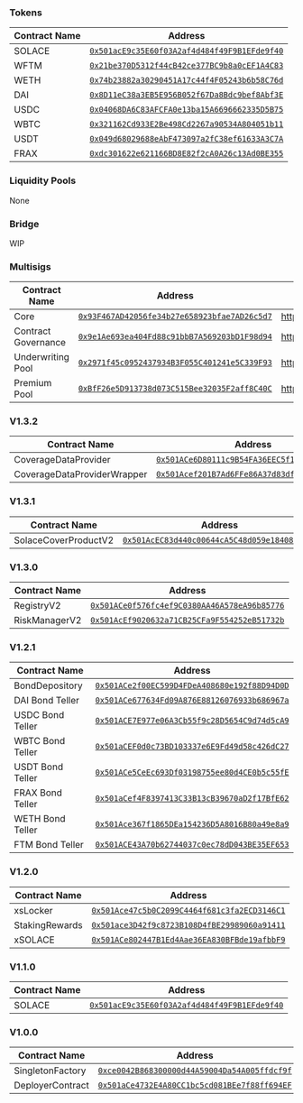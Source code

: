 ### Tokens

| Contract Name                | Address                                      |
|------------------------------|----------------------------------------------|
| SOLACE                       | [`0x501acE9c35E60f03A2af4d484f49F9B1EFde9f40`](https://ftmscan.com/address/0x501acE9c35E60f03A2af4d484f49F9B1EFde9f40) |
| WFTM                         | [`0x21be370D5312f44cB42ce377BC9b8a0cEF1A4C83`](https://ftmscan.com/address/0x21be370D5312f44cB42ce377BC9b8a0cEF1A4C83) |
| WETH                         | [`0x74b23882a30290451A17c44f4F05243b6b58C76d`](https://ftmscan.com/address/0x74b23882a30290451A17c44f4F05243b6b58C76d) |
| DAI                          | [`0x8D11eC38a3EB5E956B052f67Da8Bdc9bef8Abf3E`](https://ftmscan.com/address/0x8D11eC38a3EB5E956B052f67Da8Bdc9bef8Abf3E) |
| USDC                         | [`0x04068DA6C83AFCFA0e13ba15A6696662335D5B75`](https://ftmscan.com/address/0x04068DA6C83AFCFA0e13ba15A6696662335D5B75) |
| WBTC                         | [`0x321162Cd933E2Be498Cd2267a90534A804051b11`](https://ftmscan.com/address/0x321162Cd933E2Be498Cd2267a90534A804051b11) |
| USDT                         | [`0x049d68029688eAbF473097a2fC38ef61633A3C7A`](https://ftmscan.com/address/0x049d68029688eAbF473097a2fC38ef61633A3C7A) |
| FRAX                         | [`0xdc301622e621166BD8E82f2cA0A26c13Ad0BE355`](https://ftmscan.com/address/0xdc301622e621166BD8E82f2cA0A26c13Ad0BE355) |

### Liquidity Pools

None

### Bridge

WIP

### Multisigs

| Contract Name                | Address                                      | Links |
|------------------------------|----------------------------------------------|-------|
| Core                         | [`0x93F467AD42056fe34b27e658923bfae7AD26c5d7`](https://ftmscan.com/address/0x93F467AD42056fe34b27e658923bfae7AD26c5d7) | https://safe.fantom.network/#/safes/0x93F467AD42056fe34b27e658923bfae7AD26c5d7 |
| Contract Governance          | [`0x9e1Ae693ea404Fd88c91bbB7A569203bD1F98d94`](https://ftmscan.com/address/0x9e1Ae693ea404Fd88c91bbB7A569203bD1F98d94) | https://safe.fantom.network/#/safes/0x9e1Ae693ea404Fd88c91bbB7A569203bD1F98d94 |
| Underwriting Pool            | [`0x2971f45c0952437934B3F055C401241e5C339F93`](https://ftmscan.com/address/0x2971f45c0952437934B3F055C401241e5C339F93) | https://safe.fantom.network/#/safes/0x2971f45c0952437934B3F055C401241e5C339F93 |
| Premium Pool                 | [`0xBfF26e5D913738d073C515Bee32035F2aff8C40C`](https://ftmscan.com/address/0xBfF26e5D913738d073C515Bee32035F2aff8C40C) | https://safe.fantom.network/#/safes/0xBfF26e5D913738d073C515Bee32035F2aff8C40C |

### V1.3.2

| Contract Name                | Address                                      |
|------------------------------|----------------------------------------------|
| CoverageDataProvider         | [`0x501ACe6D80111c9B54FA36EEC5f1B213d7F24770`](https://ftmscan.com/address/0x501ACe6D80111c9B54FA36EEC5f1B213d7F24770) |
| CoverageDataProviderWrapper  | [`0x501Acef201B7Ad6FFe86A37d83df757454924aD5`](https://ftmscan.com/address/0x501Acef201B7Ad6FFe86A37d83df757454924aD5) |

### V1.3.1

| Contract Name                | Address                                      |
|------------------------------|----------------------------------------------|
| SolaceCoverProductV2         | [`0x501AcEC83d440c00644cA5C48d059e1840852a64`](https://ftmscan.com/address/0x501AcEC83d440c00644cA5C48d059e1840852a64) |

### V1.3.0

| Contract Name                | Address                                      |
|------------------------------|----------------------------------------------|
| RegistryV2                   | [`0x501ACe0f576fc4ef9C0380AA46A578eA96b85776`](https://ftmscan.com/address/0x501ACe0f576fc4ef9C0380AA46A578eA96b85776) |
| RiskManagerV2                | [`0x501AcEf9020632a71CB25CFa9F554252eB51732b`](https://ftmscan.com/address/0x501AcEf9020632a71CB25CFa9F554252eB51732b) |

### V1.2.1

| Contract Name                | Address                                      |
|------------------------------|----------------------------------------------|
| BondDepository               | [`0x501ACe2f00EC599D4FDeA408680e192f88D94D0D`](https://ftmscan.com/address/0x501ACe2f00EC599D4FDeA408680e192f88D94D0D) |
| DAI Bond Teller              | [`0x501ACe677634Fd09A876E88126076933b686967a`](https://ftmscan.com/address/0x501ACe677634Fd09A876E88126076933b686967a) |
| USDC Bond Teller             | [`0x501ACE7E977e06A3Cb55f9c28D5654C9d74d5cA9`](https://ftmscan.com/address/0x501ACE7E977e06A3Cb55f9c28D5654C9d74d5cA9) |
| WBTC Bond Teller             | [`0x501aCEF0d0c73BD103337e6E9Fd49d58c426dC27`](https://ftmscan.com/address/0x501aCEF0d0c73BD103337e6E9Fd49d58c426dC27) |
| USDT Bond Teller             | [`0x501ACe5CeEc693Df03198755ee80d4CE0b5c55fE`](https://ftmscan.com/address/0x501ACe5CeEc693Df03198755ee80d4CE0b5c55fE) |
| FRAX Bond Teller             | [`0x501aCef4F8397413C33B13cB39670aD2f17BfE62`](https://ftmscan.com/address/0x501aCef4F8397413C33B13cB39670aD2f17BfE62) |
| WETH Bond Teller             | [`0x501Ace367f1865DEa154236D5A8016B80a49e8a9`](https://ftmscan.com/address/0x501Ace367f1865DEa154236D5A8016B80a49e8a9) |
| FTM Bond Teller            | [`0x501ACE43A70b62744037c0ec78dD043BE35EF653`](https://ftmscan.com/address/0x501ACE43A70b62744037c0ec78dD043BE35EF653) |

### V1.2.0

| Contract Name                | Address                                      |
|------------------------------|----------------------------------------------|
| xsLocker                     | [`0x501Ace47c5b0C2099C4464f681c3fa2ECD3146C1`](https://ftmscan.com/address/0x501Ace47c5b0C2099C4464f681c3fa2ECD3146C1) |
| StakingRewards               | [`0x501ace3D42f9c8723B108D4fBE29989060a91411`](https://ftmscan.com/address/0x501ace3D42f9c8723B108D4fBE29989060a91411) |
| xSOLACE                      | [`0x501ACe802447B1Ed4Aae36EA830BFBde19afbbF9`](https://ftmscan.com/address/0x501ACe802447B1Ed4Aae36EA830BFBde19afbbF9) |

### V1.1.0

| Contract Name                | Address                                      |
|------------------------------|----------------------------------------------|
| SOLACE                       | [`0x501acE9c35E60f03A2af4d484f49F9B1EFde9f40`](https://ftmscan.com/address/0x501acE9c35E60f03A2af4d484f49F9B1EFde9f40) |

### V1.0.0

| Contract Name                | Address                                      |
|------------------------------|----------------------------------------------|
| SingletonFactory             | [`0xce0042B868300000d44A59004Da54A005ffdcf9f`](https://ftmscan.com/address/0xce0042B868300000d44A59004Da54A005ffdcf9f) |
| DeployerContract             | [`0x501aCe4732E4A80CC1bc5cd081BEe7f88ff694EF`](https://ftmscan.com/address/0x501aCe4732E4A80CC1bc5cd081BEe7f88ff694EF) |
